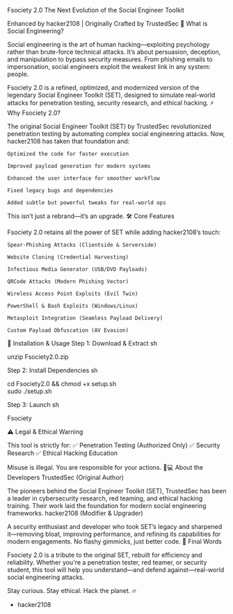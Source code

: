 Fsociety 2.0
The Next Evolution of the Social Engineer Toolkit

Enhanced by hacker2108 | Originally Crafted by TrustedSec
🔐 What is Social Engineering?

Social engineering is the art of human hacking—exploiting psychology rather than brute-force technical attacks. It’s about persuasion, deception, and manipulation to bypass security measures. From phishing emails to impersonation, social engineers exploit the weakest link in any system: people.

Fsociety 2.0 is a refined, optimized, and modernized version of the legendary Social Engineer Toolkit (SET), designed to simulate real-world attacks for penetration testing, security research, and ethical hacking.
⚡ Why Fsociety 2.0?

The original Social Engineer Toolkit (SET) by TrustedSec revolutionized penetration testing by automating complex social engineering attacks. Now, hacker2108 has taken that foundation and:

    Optimized the code for faster execution

    Improved payload generation for modern systems

    Enhanced the user interface for smoother workflow

    Fixed legacy bugs and dependencies

    Added subtle but powerful tweaks for real-world ops

This isn’t just a rebrand—it’s an upgrade.
🛠️ Core Features

Fsociety 2.0 retains all the power of SET while adding hacker2108’s touch:

    Spear-Phishing Attacks (Clientside & Serverside)

    Website Cloning (Credential Harvesting)

    Infectious Media Generator (USB/DVD Payloads)

    QRCode Attacks (Modern Phishing Vector)

    Wireless Access Point Exploits (Evil Twin)

    PowerShell & Bash Exploits (Windows/Linux)

    Metasploit Integration (Seamless Payload Delivery)

    Custom Payload Obfuscation (AV Evasion)

🚀 Installation & Usage
Step 1: Download & Extract
sh

unzip Fsociety2.0.zip

Step 2: Install Dependencies
sh

cd Fsociety2.0 && chmod +x setup.sh  
sudo ./setup.sh  

Step 3: Launch
sh

Fsociety  

⚠️ Legal & Ethical Warning

This tool is strictly for:
✅ Penetration Testing (Authorized Only)
✅ Security Research
✅ Ethical Hacking Education

Misuse is illegal. You are responsible for your actions.
👨💻 About the Developers
TrustedSec (Original Author)

The pioneers behind the Social Engineer Toolkit (SET), TrustedSec has been a leader in cybersecurity research, red teaming, and ethical hacking training. Their work laid the foundation for modern social engineering frameworks.
hacker2108 (Modifier & Upgrader)

A security enthusiast and developer who took SET’s legacy and sharpened it—removing bloat, improving performance, and refining its capabilities for modern engagements. No flashy gimmicks, just better code.
💬 Final Words

Fsociety 2.0 is a tribute to the original SET, rebuilt for efficiency and reliability. Whether you're a penetration tester, red teamer, or security student, this tool will help you understand—and defend against—real-world social engineering attacks.

Stay curious. Stay ethical. Hack the planet. 🔥

- hacker2108
